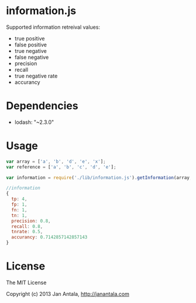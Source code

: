 # information.js

Supported information retreival values:
- true positive
- false positive
- true negative
- false negative
- precision
- recall
- true negative rate
- accurancy

# Dependencies
- lodash: "~2.3.0"

# Usage

```js
var array = ['a', 'b', 'd', 'e', 'x'];
var reference = ['a', 'b', 'c', 'd', 'e'];

var information = require('./lib/information.js').getInformation(array, reference);

//information
{ 
  tp: 4,
  fp: 1,
  fn: 1,
  tn: 1,
  precision: 0.8,
  recall: 0.8,
  tnrate: 0.5,
  accurancy: 0.7142857142857143 
}
```

# License

The MIT License

Copyright (c) 2013 Jan Antala, http://janantala.com
